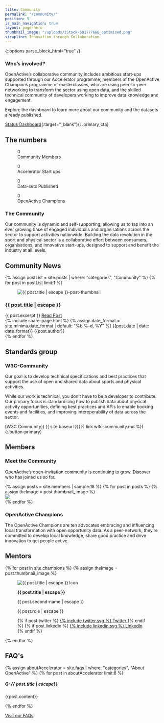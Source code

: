 ```yaml
---
title: Community
permalink: "/community/"
position: 5
is_main_navigation: true
layout: page-hero
thumbnail_image: "/uploads/iStock-501777666_optimised.png"
strapline: Innovation through Collaboration
---
```


{::options parse_block_html="true" /}

<!--  ---------------->
<!-- HERO -->
<!--  ---------------->
<article>
<div class="one">

### Who’s involved?

OpenActive’s collaborative community includes ambitious start-ups supported through our Accelerator programme, members of the OpenActive Champions programme of masterclasses, who are using peer-to-peer networking to transform the sector using open data, and the skilled technical community of developers working to improve data knowledge and engagement.

Explore the dashboard to learn more about our community and the datasets already published.

[Status Dashboard](http://status.openactive.io/){:target="_blank"}{: .primary_cta}

</div>
</article>


<!--  ---------------->
<!-- STATS ROW -->
<!--  ---------------->
<article class="invert stats-row title-row" markdown="0">
<h2 class="sub-heading-two">The numbers</h2>

<div class="four">
<figure>
<div class="wrap">
<div class="odometer com-members">0</div>
</div>
<figcaption>Community Members </figcaption>
</figure>
</div>

<div class="four">
<figure>
<div class="wrap">

<div class="odometer com-startups">0</div>
</div>
<figcaption>Accelerator Start ups </figcaption>

</figure>
</div>

<div class="four">
<figure>
<div class="wrap">

<div class="odometer com-published">0</div>
</div>
<figcaption>Data-sets Published </figcaption>

</figure>
</div>

<div class="four">
<figure>
<div class="wrap">

<div class="odometer com-champions">0</div>
</div>
<figcaption>OpenActive Champions </figcaption>

</figure>
</div>

</article>




<!--  ---------------->
<!-- TEXT BLOCK -->
<!--  ---------------->
<article>
<div class="one">

### The Community
Our community is dynamic and self-supporting, allowing us to tap into an ever growing base of engaged individuals and organisations across the sector to support activities nationwide. Building the data revolution in the sport and physical sector is a collaborative effort between consumers, organisations, and innovative start-ups, designed to support and benefit the industry at all levels.

</div>
</article>


<!--  ---------------->
<!-- NEWS -->
<!--  ---------------->
<article class="post-list title-row">
<h2 class="sub-heading-two"> Community News</h2>



{% assign postList = site.posts | where: "categories", "Community" %}
{% for post in postList limit:1 %}

<div class="two" id="post-{{ forloop.index }}">
<figure role="group">
<img src="{{post.thumbnail_image | relative_url}}" alt="{{ post.title | escape }}-post-thumbnail">
</figure>
<h3>{{ post.title | escape }}</h3>
<div class="subgrid brand-one-b">
<div class="two twoleft">
{{ post.excerpt }}
<a class="button-primary" href="{{ post.url | relative_url }}">Read Post</a>
</div>
<div class="two twoleft">
{% include share-page.html %}
{% assign date_format = site.minima.date_format | default: "%b %-d, %Y" %}
{{post.date | date: date_format}}
{{post.author}}
</div>
</div>
</div>
{% endfor %}
<div class="two">
</div>
</article>


<!--  ---------------->
<!-- DEVELOPER CALL TO ACTION -->
<!--  ---------------->
<article class="call_to_action--full-width">
<h2 class="sub-heading-two">Standards group</h2>
<div class="one">

### W3C-Community

Our goal is to develop technical specifications and best practices that support the use of open and shared data about sports and physical activities.

While our work is technical, you don’t have to be a developer to contribute. Our primary focus is standardising how to publish data about physical activity opportunities, defining best practices and APIs to enable booking events and facilities, and improving interoperability of data across the sector.


[W3C Community]( {{ site.baseurl }}{% link w3c-community.md %}){:.button-primary}

</div>
<figure>
<div class="triangle"></div>
<div class="stripe"></div>
<div style="background: url({{ site.baseurl }}/uploads/dancin.png)center center / cover no-repeat;"></div>
</figure>
</article>

<!--  ---------------->
<!-- MEMBERS -->
<!--  ---------------->
<article class="title-row">
<h2 class="sub-heading-two">Members</h2>
<div class="one">

### Meet the Community

OpenActive’s open-invitation community is continuing to grow. Discover who has joined us so far.

</div>
</article>
<article>
{% assign posts = site.members | sample:18 %}
{% for post in posts %}
{% assign theImage = post.thumbnail_image %}
<div class="six" data-tab="{{ forloop.index }}" markdown="0" >
<a  href="{{ post.url | relative_url }}"><img role="logo" src="{{ theImage  | relative_url}}"/></a>
</div>
{% endfor %}
</article>


<!--  ---------------->
<!-- CHAMPIONS -->
<!--  ---------------->
<article>
<div class="one">

### OpenActive Champions

The OpenActive Champions are ten advocates embracing and influencing local transformation with open opportunity data. As a peer-network, they’re committed to develop local knowledge, share good practice and drive innovation to get people active.


</div>
</article>



<article class="title-row" id="mentors">
<h2 class="sub-heading-two">Mentors</h2>
<div class="one">

{% for post in site.champions %}
{% assign theImage = post.thumbnail_image %}

<div class="inline-block-six">

<figure>
<img src="{{ theImage  | relative_url}}" alt="{{ post.title | escape }} Icon"/>
<figcaption>
<p><strong>{{ post.title | escape }}</strong></p>
<p>{{ post.second-name | escape }} </p>
<p>{{ post.role | escape }} </p>
</figcaption>
<div class="social-links">
{% if post.twitter %}

<a target="_blank" rel="noopener" href="{{ post.twitter }}">
<span class="icon icon--twitter">
{% include twitter.svg %}
</span>
<span class="hidden" aria-hidden="true">
Twitter
</span>
</a>
{% endif %}
{% if post.linkedin %}
<a href="{{ post.linkedin }}" target="_blank">
<span class="icon icon--twitter">
{% include linkedin.svg %}
</span>
<span class="hidden" aria-hidden="true">
LinkedIn
</span>
</a>
{% endif %}
</div>
</figure>

</div>


{% endfor %}
</div>
</article>



<!--  ---------------->
<!-- FAQS -->
<!--  ---------------->
<article class="faq-snippet title-row invert-2">
<h2 class="sub-heading-two">FAQ's</h2>
<div class="one">
{% assign aboutAccelerator = site.faqs | where: "categories", "About OpenActive" %}
{% for post in aboutAccelerator limit:8 %}

<div class=" show_hide">
<h5>Q: {{ post.title | escape}}</h5>
<div class="slidingDiv">
{{post.content}}
</div>
</div>

{% endfor %}
</div>
<div class="one">
<p><a class="button-primary" href="{{ site.baseurl }}{% link faqs.md %}">Visit
our FAQs</a></p>
</div>
</article>